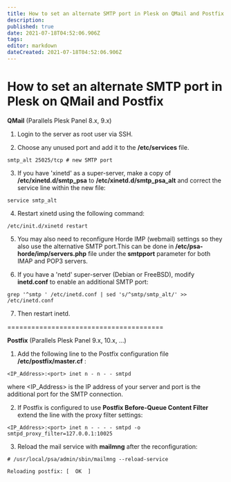 ```yaml
---
title: How to set an alternate SMTP port in Plesk on QMail and Postfix
description: 
published: true
date: 2021-07-18T04:52:06.906Z
tags: 
editor: markdown
dateCreated: 2021-07-18T04:52:06.906Z
---
```


# How to set an alternate SMTP port in Plesk on QMail and Postfix

**QMail** (Parallels Plesk Panel 8.x, 9.x)

1) Login to the server as root user via SSH.

2) Choose any unused port and add it to the **/etc/services** file.

```
smtp_alt 25025/tcp # new SMTP port
```

3) If you have 'xinetd'  as a super-server,  make a copy of **/etc/xinetd.d/smtp_psa** to **/etc/xinetd.d/smtp_psa_alt** and correct the service line within the new file:


```
service smtp_alt
```

4) Restart xinetd using the following command:

```
/etc/init.d/xinetd restart
```
5) You may also need to reconfigure Horde IMP (webmail) settings so they also use the alternative SMTP port.This can be done in **/etc/psa-horde/imp/servers.php** file under the **smtpport** parameter for both IMAP and POP3 servers.

 6) If you have a 'netd' super-server (Debian or FreeBSD), modify **inetd.conf** to enable an additional SMTP port:

```
grep '^smtp ' /etc/inetd.conf | sed 's/^smtp/smtp_alt/' >> /etc/inetd.conf
```

7) Then restart inetd.

=======================================

**Postfix** (Parallels Plesk Panel 9.x, 10.x, ...)

1) Add the following line to the Postfix configuration file **/etc/postfix/master.cf** :

```
<IP_Address>:<port> inet n - n - - smtpd
```

where <IP_Address> is the IP address of your server and port is the additional port for the SMTP connection.

2) If Postfix is configured to use **Postfix Before-Queue Content Filter** extend the line with the proxy filter settings:

```
<IP_Address>:<port> inet n - - - - smtpd -o smtpd_proxy_filter=127.0.0.1:10025
```

3) Reload the mail service with **mailmng** after the reconfiguration:

```
# /usr/local/psa/admin/sbin/mailmng --reload-service

Reloading postfix: [  OK  ]
```

